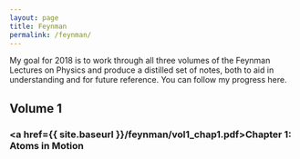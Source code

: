 ```yaml
---
layout: page
title: Feynman
permalink: /feynman/
---
```


My goal for 2018 is to work through all three volumes of the Feynman Lectures on Physics and produce a distilled set of notes, both to aid in understanding and for future reference. You can follow my progress here.

## Volume 1
### <a href={{ site.baseurl }}/feynman/vol1_chap1.pdf>Chapter 1: Atoms in Motion</a>
